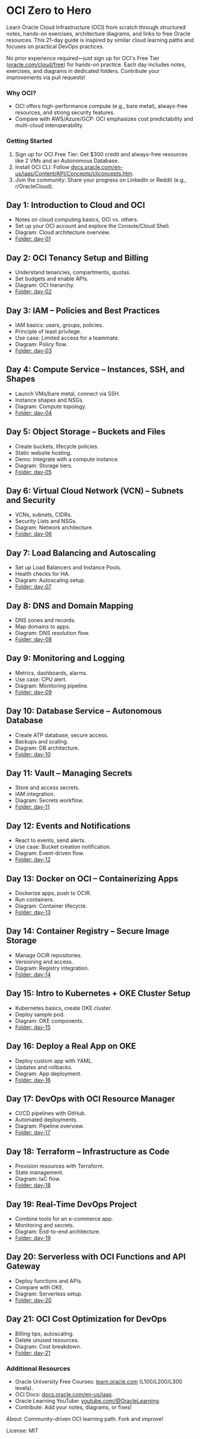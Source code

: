 # OCI Zero to Hero

Learn Oracle Cloud Infrastructure (OCI) from scratch through structured notes, hands-on exercises, architecture diagrams, and links to free Oracle resources. This 21-day guide is inspired by similar cloud learning paths and focuses on practical DevOps practices.

No prior experience required—just sign up for OCI's Free Tier ([oracle.com/cloud/free](https://www.oracle.com/cloud/free/)) for hands-on practice. Each day includes notes, exercises, and diagrams in dedicated folders. Contribute your improvements via pull requests!

### Why OCI?
- OCI offers high-performance compute (e.g., bare metal), always-free resources, and strong security features.
- Compare with AWS/Azure/GCP: OCI emphasizes cost predictability and multi-cloud interoperability.

### Getting Started
1. Sign up for OCI Free Tier: Get $300 credit and always-free resources like 2 VMs and an Autonomous Database.
2. Install OCI CLI: Follow [docs.oracle.com/en-us/iaas/Content/API/Concepts/cliconcepts.htm](https://docs.oracle.com/en-us/iaas/Content/API/SDKDocs/cliinstall.htm).
3. Join the community: Share your progress on LinkedIn or Reddit (e.g., r/OracleCloud).

## Day 1: Introduction to Cloud and OCI
- Notes on cloud computing basics, OCI vs. others.
- Set up your OCI account and explore the Console/Cloud Shell.
- Diagram: Cloud architecture overview.
- [Folder: day-01](./day-01)

## Day 2: OCI Tenancy Setup and Billing
- Understand tenancies, compartments, quotas.
- Set budgets and enable APIs.
- Diagram: OCI hierarchy.
- [Folder: day-02](./day-02)

## Day 3: IAM – Policies and Best Practices
- IAM basics: users, groups, policies.
- Principle of least privilege.
- Use case: Limited access for a teammate.
- Diagram: Policy flow.
- [Folder: day-03](./day-03)

## Day 4: Compute Service – Instances, SSH, and Shapes
- Launch VMs/bare metal, connect via SSH.
- Instance shapes and NSGs.
- Diagram: Compute topology.
- [Folder: day-04](./day-04)

## Day 5: Object Storage – Buckets and Files
- Create buckets, lifecycle policies.
- Static website hosting.
- Demo: Integrate with a compute instance.
- Diagram: Storage tiers.
- [Folder: day-05](./day-05)

## Day 6: Virtual Cloud Network (VCN) – Subnets and Security
- VCNs, subnets, CIDRs.
- Security Lists and NSGs.
- Diagram: Network architecture.
- [Folder: day-06](./day-06)

## Day 7: Load Balancing and Autoscaling
- Set up Load Balancers and Instance Pools.
- Health checks for HA.
- Diagram: Autoscaling setup.
- [Folder: day-07](./day-07)

## Day 8: DNS and Domain Mapping
- DNS zones and records.
- Map domains to apps.
- Diagram: DNS resolution flow.
- [Folder: day-08](./day-08)

## Day 9: Monitoring and Logging
- Metrics, dashboards, alarms.
- Use case: CPU alert.
- Diagram: Monitoring pipeline.
- [Folder: day-09](./day-09)

## Day 10: Database Service – Autonomous Database
- Create ATP database, secure access.
- Backups and scaling.
- Diagram: DB architecture.
- [Folder: day-10](./day-10)

## Day 11: Vault – Managing Secrets
- Store and access secrets.
- IAM integration.
- Diagram: Secrets workflow.
- [Folder: day-11](./day-11)

## Day 12: Events and Notifications
- React to events, send alerts.
- Use case: Bucket creation notification.
- Diagram: Event-driven flow.
- [Folder: day-12](./day-12)

## Day 13: Docker on OCI – Containerizing Apps
- Dockerize apps, push to OCIR.
- Run containers.
- Diagram: Container lifecycle.
- [Folder: day-13](./day-13)

## Day 14: Container Registry – Secure Image Storage
- Manage OCIR repositories.
- Versioning and access.
- Diagram: Registry integration.
- [Folder: day-14](./day-14)

## Day 15: Intro to Kubernetes + OKE Cluster Setup
- Kubernetes basics, create OKE cluster.
- Deploy sample pod.
- Diagram: OKE components.
- [Folder: day-15](./day-15)

## Day 16: Deploy a Real App on OKE
- Deploy custom app with YAML.
- Updates and rollbacks.
- Diagram: App deployment.
- [Folder: day-16](./day-16)

## Day 17: DevOps with OCI Resource Manager
- CI/CD pipelines with GitHub.
- Automated deployments.
- Diagram: Pipeline overview.
- [Folder: day-17](./day-17)

## Day 18: Terraform – Infrastructure as Code
- Provision resources with Terraform.
- State management.
- Diagram: IaC flow.
- [Folder: day-18](./day-18)

## Day 19: Real-Time DevOps Project
- Combine tools for an e-commerce app.
- Monitoring and secrets.
- Diagram: End-to-end architecture.
- [Folder: day-19](./day-19)

## Day 20: Serverless with OCI Functions and API Gateway
- Deploy functions and APIs.
- Compare with OKE.
- Diagram: Serverless setup.
- [Folder: day-20](./day-20)

## Day 21: OCI Cost Optimization for DevOps
- Billing tips, autoscaling.
- Delete unused resources.
- Diagram: Cost breakdown.
- [Folder: day-21](./day-21)

### Additional Resources
- Oracle University Free Courses: [learn.oracle.com](https://www.oracle.com/education/training/) (L100/L200/L300 levels).
- OCI Docs: [docs.oracle.com/en-us/iaas](https://docs.oracle.com/en-us/iaas/Content/home.htm).
- Oracle Learning YouTube: [youtube.com/@OracleLearning](https://www.youtube.com/@OracleLearning).
- Contribute: Add your notes, diagrams, or fixes!

About: Community-driven OCI learning path. Fork and improve!

License: MIT
